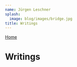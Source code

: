 ```yaml
---
name: Jürgen Leschner
splash:
  image: blog/images/bridge.jpg
title: Writings
---
```


[Home](/)

# Writings